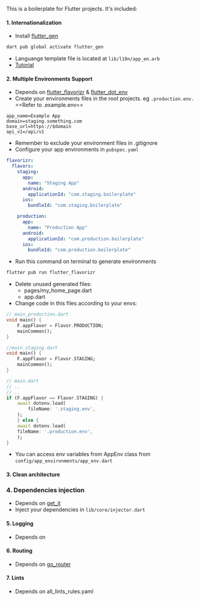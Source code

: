 This is a boilerplate for Flutter projects. It's included:

#### 1. Internationalization
- Install [flutter_gen](https://pub.dev/packages/flutter_gen)
```bash
dart pub global activate flutter_gen
```
- Languange template file is located at `lib/l10n/app_en.arb`
- [Tutorial](https://www.youtube.com/watch?v=Zw4KoorVxgg)

#### 2. Multiple Environments Support
- Depends on [flutter_flavorizr](https://pub.dev/packages/flutter_flavorizr) & [flutter_dot_env](https://pub.dev/packages/flutter_dotenv)
- Create your environments files in the root projects. eg `.production.env.` ==Refer to .example.env==
```env
app_name=Example App
domain=staging.something.com
base_url=https://$domain
api_v1=/api/v1
```

- Remember to exclude your environment files in .gitignore
- Configure your app environments in `pubspec.yaml`
```yaml
flavorizr:
  flavors:
    staging:
      app:
        name: "Staging App"
      android:
        applicationId: "com.staging.boilerplate"
      ios:
        bundleId: "com.staging.boilerplate"

    production:
      app:
        name: "Production App"
      android:
        applicationId: "com.production.boilerplate"
      ios:
        bundleId: "com.production.boilerplate"
```

- Run this command on terminal to generate environments
```bash
flutter pub run flutter_flavorizr
```

- Delete unused generated files:
	- pages/my_home_page.dart
	- app.dart
- Change code in this files according to your envs:
```dart
// main_production.dart
void main() {
	F.appFlavor = Flavor.PRODUCTION;
	mainCommon();
}

//main_staging.dart
void main() {
	F.appFlavor = Flavor.STAGING;
	mainCommon();
}

// main.dart
// ..
// ..
if (F.appFlavor == Flavor.STAGING) {
	await dotenv.load(
		fileName: '.staging.env',
	);
	} else {
	await dotenv.load(
	fileName: '.production.env',
	);
}
```

- You can access env variables from AppEnv class from `config/app_environments/app_env.dart`

#### 3. Clean architecture
### 4. Dependencies injection
- Depends on [get_it](https://pub.dev/packages/get_it)
- Inject your dependencies in `lib/core/injector.dart`
#### 5. Logging
- Depends on
#### 6. Routing
- Depends on [go_router]()
#### 7. Lints
- Depends on all_lints_rules.yaml
